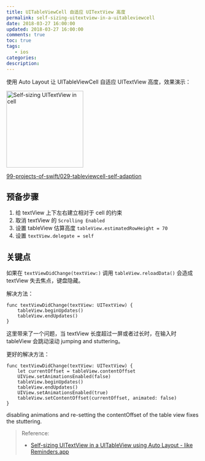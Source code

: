 ```yaml
---
title: UITableViewCell 自适应 UITextView 高度
permalink: self-sizing-uitextview-in-a-uitableviewcell
date: 2018-03-27 16:00:00
updated: 2018-03-27 16:00:00
comments: true
toc: true
tags:
   - ios
categories:
description:
---
```


使用 Auto Layout 让 UITableViewCell 自适应 UITextView 高度，效果演示：

<img src="https://user-images.githubusercontent.com/9289792/37953137-931860e0-31d4-11e8-8809-c871b09f9519.gif" alt="Self-sizing UITextView in cell" width="200" />

[99-projects-of-swift/029-tableviewcell-self-adaption](https://github.com/imzyf/99-projects-of-swift/tree/master/029-tableviewcell-self-adaption)

<!-- more -->

## 预备步骤

1. 给 textView 上下左右建立相对于 cell 的约束
2. 取消 textView 的 `Scrolling Enabled`
3. 设置 tableView 估算高度 `tableView.estimatedRowHeight = 70`
4. 设置 `textView.delegate = self`

## 关键点

如果在 `textViewDidChange(textView:)` 调用 `tableView.reloadData()` 会造成 textView 失去焦点，键盘隐藏。

解决方法：

```
func textViewDidChange(textView: UITextView) {
    tableView.beginUpdates()
    tableView.endUpdates()
}
```

这里带来了一个问题，当 textView 长度超过一屏或者过长时，在输入时 tableView 会跳动滚动 jumping and stuttering。

更好的解决方法：

```
func textViewDidChange(textView: UITextView) {
    let currentOffset = tableView.contentOffset
    UIView.setAnimationsEnabled(false)
    tableView.beginUpdates()
    tableView.endUpdates()
    UIView.setAnimationsEnabled(true)
    tableView.setContentOffset(currentOffset, animated: false)
}
```

disabling animations and re-setting the contentOffset of the table view fixes the stuttering.

> Reference:
> - [Self-sizing UITextView in a UITableView using Auto Layout - like Reminders.app](http://candycode.io/self-sizing-uitextview-in-a-uitableview-using-auto-layout-like-reminders-app/)
